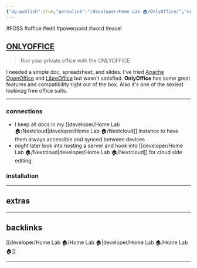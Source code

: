 ```yaml
---
{"dg-publish":true,"permalink":"/developer/Home Lab 🏠/OnlyOffice/","noteIcon":""}
---
```


#FOSS #office #edit #powerpoint #word #excel 

## [ONLYOFFICE](https://www.onlyoffice.com/)
> Run your private office with the ONLYOFFICE

I needed a simple doc, spreadsheet, and slides. I've tried [Apache OpenOffice](https://www.openoffice.org/) and [LibreOffice](https://www.libreoffice.org/)
but wasn't satisfied. **OnlyOffice** has some great features and compatibility right out of the box. Also it's one of the sexiest lookinzg free office suits.  

---

### connections
- I keep all docs in my [[developer/Home Lab 🏠/Nextcloud\|developer/Home Lab 🏠/Nextcloud]] instance to have them always accessible and synced between devices
- might later look into hosting a server and hook into [[developer/Home Lab 🏠/Nextcloud\|developer/Home Lab 🏠/Nextcloud]] for cloud side editing. 

### installation

---
## extras

---
## backlinks
[[developer/Home Lab 🏠/Home Lab 🏠\|developer/Home Lab 🏠/Home Lab 🏠]]

---
